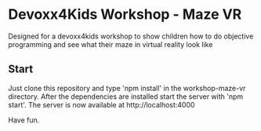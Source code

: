 # Devoxx4Kids Workshop - Maze VR

Designed for a devoxx4kids workshop to show children how to do objective programming and see what their maze in virtual reality look like

## Start

Just clone this repository and type 'npm install' in the workshop-maze-vr directory. After the dependencies are installed start the server with 'npm start'.
The server is now available at http://localhost:4000

Have fun.